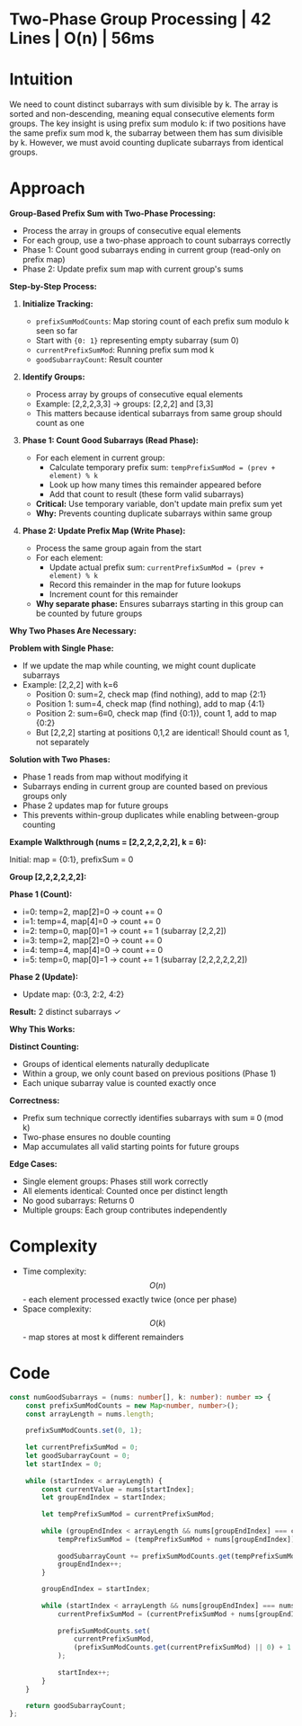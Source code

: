 # Two-Phase Group Processing | 42 Lines | O(n) | 56ms

# Intuition
We need to count distinct subarrays with sum divisible by k. The array is sorted and non-descending, meaning equal consecutive elements form groups. The key insight is using prefix sum modulo k: if two positions have the same prefix sum mod k, the subarray between them has sum divisible by k. However, we must avoid counting duplicate subarrays from identical groups.

# Approach
**Group-Based Prefix Sum with Two-Phase Processing:**
- Process the array in groups of consecutive equal elements
- For each group, use a two-phase approach to count subarrays correctly
- Phase 1: Count good subarrays ending in current group (read-only on prefix map)
- Phase 2: Update prefix sum map with current group's sums

**Step-by-Step Process:**

1. **Initialize Tracking:**
   - `prefixSumModCounts`: Map storing count of each prefix sum modulo k seen so far
   - Start with `{0: 1}` representing empty subarray (sum 0)
   - `currentPrefixSumMod`: Running prefix sum mod k
   - `goodSubarrayCount`: Result counter

2. **Identify Groups:**
   - Process array by groups of consecutive equal elements
   - Example: [2,2,2,3,3] → groups: [2,2,2] and [3,3]
   - This matters because identical subarrays from same group should count as one

3. **Phase 1: Count Good Subarrays (Read Phase):**
   - For each element in current group:
     - Calculate temporary prefix sum: `tempPrefixSumMod = (prev + element) % k`
     - Look up how many times this remainder appeared before
     - Add that count to result (these form valid subarrays)
   - **Critical:** Use temporary variable, don't update main prefix sum yet
   - **Why:** Prevents counting duplicate subarrays within same group

4. **Phase 2: Update Prefix Map (Write Phase):**
   - Process the same group again from the start
   - For each element:
     - Update actual prefix sum: `currentPrefixSumMod = (prev + element) % k`
     - Record this remainder in the map for future lookups
     - Increment count for this remainder
   - **Why separate phase:** Ensures subarrays starting in this group can be counted by future groups

**Why Two Phases Are Necessary:**

**Problem with Single Phase:**
- If we update the map while counting, we might count duplicate subarrays
- Example: [2,2,2] with k=6
  - Position 0: sum=2, check map (find nothing), add to map {2:1}
  - Position 1: sum=4, check map (find nothing), add to map {4:1}
  - Position 2: sum=6≡0, check map (find {0:1}), count 1, add to map {0:2}
  - But [2,2,2] starting at positions 0,1,2 are identical! Should count as 1, not separately

**Solution with Two Phases:**
- Phase 1 reads from map without modifying it
- Subarrays ending in current group are counted based on previous groups only
- Phase 2 updates map for future groups
- This prevents within-group duplicates while enabling between-group counting

**Example Walkthrough (nums = [2,2,2,2,2,2], k = 6):**

Initial: map = {0:1}, prefixSum = 0

**Group [2,2,2,2,2,2]:**

**Phase 1 (Count):**
- i=0: temp=2, map[2]=0 → count += 0
- i=1: temp=4, map[4]=0 → count += 0
- i=2: temp=0, map[0]=1 → count += 1 (subarray [2,2,2])
- i=3: temp=2, map[2]=0 → count += 0
- i=4: temp=4, map[4]=0 → count += 0
- i=5: temp=0, map[0]=1 → count += 1 (subarray [2,2,2,2,2,2])

**Phase 2 (Update):**
- Update map: {0:3, 2:2, 4:2}

**Result:** 2 distinct subarrays ✓

**Why This Works:**

**Distinct Counting:**
- Groups of identical elements naturally deduplicate
- Within a group, we only count based on previous positions (Phase 1)
- Each unique subarray value is counted exactly once

**Correctness:**
- Prefix sum technique correctly identifies subarrays with sum ≡ 0 (mod k)
- Two-phase ensures no double counting
- Map accumulates all valid starting points for future groups

**Edge Cases:**
- Single element groups: Phases still work correctly
- All elements identical: Counted once per distinct length
- No good subarrays: Returns 0
- Multiple groups: Each group contributes independently

# Complexity
- Time complexity: $$O(n)$$ - each element processed exactly twice (once per phase)
- Space complexity: $$O(k)$$ - map stores at most k different remainders

# Code
```typescript
const numGoodSubarrays = (nums: number[], k: number): number => {
    const prefixSumModCounts = new Map<number, number>();
    const arrayLength = nums.length;
    
    prefixSumModCounts.set(0, 1);
    
    let currentPrefixSumMod = 0;
    let goodSubarrayCount = 0;
    let startIndex = 0;
    
    while (startIndex < arrayLength) {
        const currentValue = nums[startIndex];
        let groupEndIndex = startIndex;
        
        let tempPrefixSumMod = currentPrefixSumMod;
        
        while (groupEndIndex < arrayLength && nums[groupEndIndex] === currentValue) {
            tempPrefixSumMod = (tempPrefixSumMod + nums[groupEndIndex]) % k;
            
            goodSubarrayCount += prefixSumModCounts.get(tempPrefixSumMod) || 0;
            groupEndIndex++;
        }

        groupEndIndex = startIndex;
        
        while (startIndex < arrayLength && nums[groupEndIndex] === nums[startIndex]) {
            currentPrefixSumMod = (currentPrefixSumMod + nums[groupEndIndex]) % k;
            
            prefixSumModCounts.set(
                currentPrefixSumMod, 
                (prefixSumModCounts.get(currentPrefixSumMod) || 0) + 1
            );
            
            startIndex++;
        }
    }

    return goodSubarrayCount;
};
```